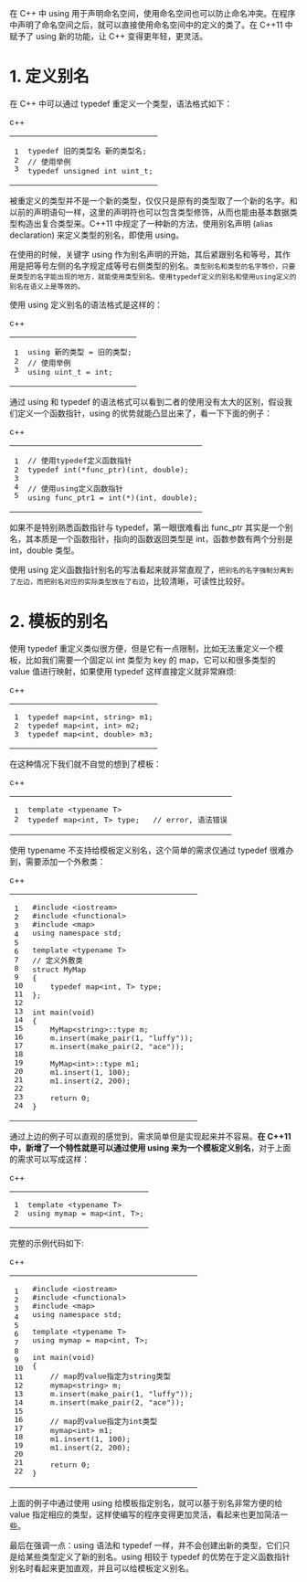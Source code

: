在 C++ 中 using 用于声明命名空间，使用命名空间也可以防止命名冲突。在程序中声明了命名空间之后，就可以直接使用命名空间中的定义的类了。在 C++11 中赋予了 using 新的功能，让 C++ 变得更年轻，更灵活。

# 1\. 定义别名

在 C++ 中可以通过 typedef 重定义一个类型，语法格式如下：

c++

<table><tbody><tr><td class="gutter"><pre><span class="line">1</span><br><span class="line">2</span><br><span class="line">3</span><br></pre></td><td class="code"><pre><span class="line"><span class="keyword">typedef</span> 旧的类型名 新的类型名;</span><br><span class="line"><span class="comment">// 使用举例</span></span><br><span class="line"><span class="keyword">typedef</span> <span class="type">unsigned</span> <span class="type">int</span> <span class="type">uint_t</span>;</span><br></pre></td></tr></tbody></table>

被重定义的类型并不是一个新的类型，仅仅只是原有的类型取了一个新的名字。和以前的声明语句一样，这里的声明符也可以包含类型修饰，从而也能由基本数据类型构造出复合类型来。C++11 中规定了一种新的方法，使用别名声明 (alias declaration) 来定义类型的别名，即使用 using。

在使用的时候，关键字 using 作为别名声明的开始，其后紧跟别名和等号，其作用是把等号左侧的名字规定成等号右侧类型的别名。`类型别名和类型的名字等价，只要是类型的名字能出现的地方，就能使用类型别名。使用typedef定义的别名和使用using定义的别名在语义上是等效的。`

使用 using 定义别名的语法格式是这样的：

c++

<table><tbody><tr><td class="gutter"><pre><span class="line">1</span><br><span class="line">2</span><br><span class="line">3</span><br></pre></td><td class="code"><pre><span class="line"><span class="keyword">using</span> 新的类型 = 旧的类型;</span><br><span class="line"><span class="comment">// 使用举例</span></span><br><span class="line"><span class="keyword">using</span> <span class="type">uint_t</span> = <span class="type">int</span>;</span><br></pre></td></tr></tbody></table>

通过 using 和 typedef 的语法格式可以看到二者的使用没有太大的区别，假设我们定义一个函数指针，using 的优势就能凸显出来了，看一下下面的例子：

c++

<table><tbody><tr><td class="gutter"><pre><span class="line">1</span><br><span class="line">2</span><br><span class="line">3</span><br><span class="line">4</span><br><span class="line">5</span><br></pre></td><td class="code"><pre><span class="line"><span class="comment">// 使用typedef定义函数指针</span></span><br><span class="line"><span class="function"><span class="keyword">typedef</span> <span class="title">int</span><span class="params">(*func_ptr)</span><span class="params">(<span class="type">int</span>, <span class="type">double</span>)</span></span>;</span><br><span class="line"></span><br><span class="line"><span class="comment">// 使用using定义函数指针</span></span><br><span class="line"><span class="keyword">using</span> func_ptr1 = <span class="built_in">int</span>(*)(<span class="type">int</span>, <span class="type">double</span>);</span><br></pre></td></tr></tbody></table>

如果不是特别熟悉函数指针与 typedef，第一眼很难看出 func\_ptr 其实是一个别名，其本质是一个函数指针，指向的函数返回类型是 int，函数参数有两个分别是 int，double 类型。

使用 using 定义函数指针别名的写法看起来就非常直观了，`把别名的名字强制分离到了左边，而把别名对应的实际类型放在了右边`，比较清晰，可读性比较好。

# 2\. 模板的别名

使用 typedef 重定义类似很方便，但是它有一点限制，比如无法重定义一个模板，比如我们需要一个固定以 int 类型为 key 的 map，它可以和很多类型的 value 值进行映射，如果使用 typedef 这样直接定义就非常麻烦:

c++

<table><tbody><tr><td class="gutter"><pre><span class="line">1</span><br><span class="line">2</span><br><span class="line">3</span><br></pre></td><td class="code"><pre><span class="line"><span class="keyword">typedef</span> map&lt;<span class="type">int</span>, string&gt; m1;</span><br><span class="line"><span class="keyword">typedef</span> map&lt;<span class="type">int</span>, <span class="type">int</span>&gt; m2;</span><br><span class="line"><span class="keyword">typedef</span> map&lt;<span class="type">int</span>, <span class="type">double</span>&gt; m3;</span><br></pre></td></tr></tbody></table>

在这种情况下我们就不自觉的想到了模板：

c++

<table><tbody><tr><td class="gutter"><pre><span class="line">1</span><br><span class="line">2</span><br></pre></td><td class="code"><pre><span class="line"><span class="keyword">template</span> &lt;<span class="keyword">typename</span> T&gt;</span><br><span class="line"><span class="keyword">typedef</span> map&lt;<span class="type">int</span>, T&gt; type;	<span class="comment">// error, 语法错误</span></span><br></pre></td></tr></tbody></table>

使用 typename 不支持给模板定义别名，这个简单的需求仅通过 typedef 很难办到，需要添加一个外敷类：

c++

<table><tbody><tr><td class="gutter"><pre><span class="line">1</span><br><span class="line">2</span><br><span class="line">3</span><br><span class="line">4</span><br><span class="line">5</span><br><span class="line">6</span><br><span class="line">7</span><br><span class="line">8</span><br><span class="line">9</span><br><span class="line">10</span><br><span class="line">11</span><br><span class="line">12</span><br><span class="line">13</span><br><span class="line">14</span><br><span class="line">15</span><br><span class="line">16</span><br><span class="line">17</span><br><span class="line">18</span><br><span class="line">19</span><br><span class="line">20</span><br><span class="line">21</span><br><span class="line">22</span><br><span class="line">23</span><br><span class="line">24</span><br></pre></td><td class="code"><pre><span class="line"><span class="meta">#<span class="keyword">include</span> <span class="string">&lt;iostream&gt;</span></span></span><br><span class="line"><span class="meta">#<span class="keyword">include</span> <span class="string">&lt;functional&gt;</span></span></span><br><span class="line"><span class="meta">#<span class="keyword">include</span> <span class="string">&lt;map&gt;</span></span></span><br><span class="line"><span class="keyword">using</span> <span class="keyword">namespace</span> std;</span><br><span class="line"></span><br><span class="line"><span class="keyword">template</span> &lt;<span class="keyword">typename</span> T&gt;</span><br><span class="line"><span class="comment">// 定义外敷类</span></span><br><span class="line"><span class="keyword">struct</span> <span class="title class_">MyMap</span></span><br><span class="line">{</span><br><span class="line">    <span class="keyword">typedef</span> map&lt;<span class="type">int</span>, T&gt; type;</span><br><span class="line">};</span><br><span class="line"></span><br><span class="line"><span class="function"><span class="type">int</span> <span class="title">main</span><span class="params">(<span class="type">void</span>)</span></span></span><br><span class="line"><span class="function"></span>{</span><br><span class="line">    MyMap&lt;string&gt;::type m;</span><br><span class="line">    m.<span class="built_in">insert</span>(<span class="built_in">make_pair</span>(<span class="number">1</span>, <span class="string">"luffy"</span>));</span><br><span class="line">    m.<span class="built_in">insert</span>(<span class="built_in">make_pair</span>(<span class="number">2</span>, <span class="string">"ace"</span>));</span><br><span class="line"></span><br><span class="line">    MyMap&lt;<span class="type">int</span>&gt;::type m1;</span><br><span class="line">    m1.<span class="built_in">insert</span>(<span class="number">1</span>, <span class="number">100</span>);</span><br><span class="line">    m1.<span class="built_in">insert</span>(<span class="number">2</span>, <span class="number">200</span>);</span><br><span class="line"></span><br><span class="line">    <span class="keyword">return</span> <span class="number">0</span>;</span><br><span class="line">}</span><br></pre></td></tr></tbody></table>

通过上边的例子可以直观的感觉到，需求简单但是实现起来并不容易。**在 C++11 中，新增了一个特性就是可以通过使用 using 来为一个模板定义别名**，对于上面的需求可以写成这样：

c++

<table><tbody><tr><td class="gutter"><pre><span class="line">1</span><br><span class="line">2</span><br></pre></td><td class="code"><pre><span class="line"><span class="keyword">template</span> &lt;<span class="keyword">typename</span> T&gt;</span><br><span class="line"><span class="keyword">using</span> mymap = map&lt;<span class="type">int</span>, T&gt;;</span><br></pre></td></tr></tbody></table>

完整的示例代码如下:

c++

<table><tbody><tr><td class="gutter"><pre><span class="line">1</span><br><span class="line">2</span><br><span class="line">3</span><br><span class="line">4</span><br><span class="line">5</span><br><span class="line">6</span><br><span class="line">7</span><br><span class="line">8</span><br><span class="line">9</span><br><span class="line">10</span><br><span class="line">11</span><br><span class="line">12</span><br><span class="line">13</span><br><span class="line">14</span><br><span class="line">15</span><br><span class="line">16</span><br><span class="line">17</span><br><span class="line">18</span><br><span class="line">19</span><br><span class="line">20</span><br><span class="line">21</span><br><span class="line">22</span><br></pre></td><td class="code"><pre><span class="line"><span class="meta">#<span class="keyword">include</span> <span class="string">&lt;iostream&gt;</span></span></span><br><span class="line"><span class="meta">#<span class="keyword">include</span> <span class="string">&lt;functional&gt;</span></span></span><br><span class="line"><span class="meta">#<span class="keyword">include</span> <span class="string">&lt;map&gt;</span></span></span><br><span class="line"><span class="keyword">using</span> <span class="keyword">namespace</span> std;</span><br><span class="line"></span><br><span class="line"><span class="keyword">template</span> &lt;<span class="keyword">typename</span> T&gt;</span><br><span class="line"><span class="keyword">using</span> mymap = map&lt;<span class="type">int</span>, T&gt;;</span><br><span class="line"></span><br><span class="line"><span class="function"><span class="type">int</span> <span class="title">main</span><span class="params">(<span class="type">void</span>)</span></span></span><br><span class="line"><span class="function"></span>{</span><br><span class="line">    <span class="comment">// map的value指定为string类型</span></span><br><span class="line">    mymap&lt;string&gt; m;</span><br><span class="line">    m.<span class="built_in">insert</span>(<span class="built_in">make_pair</span>(<span class="number">1</span>, <span class="string">"luffy"</span>));</span><br><span class="line">    m.<span class="built_in">insert</span>(<span class="built_in">make_pair</span>(<span class="number">2</span>, <span class="string">"ace"</span>));</span><br><span class="line"></span><br><span class="line">    <span class="comment">// map的value指定为int类型</span></span><br><span class="line">    mymap&lt;<span class="type">int</span>&gt; m1;</span><br><span class="line">    m1.<span class="built_in">insert</span>(<span class="number">1</span>, <span class="number">100</span>);</span><br><span class="line">    m1.<span class="built_in">insert</span>(<span class="number">2</span>, <span class="number">200</span>);</span><br><span class="line"></span><br><span class="line">    <span class="keyword">return</span> <span class="number">0</span>;</span><br><span class="line">}</span><br></pre></td></tr></tbody></table>

上面的例子中通过使用 using 给模板指定别名，就可以基于别名非常方便的给 value 指定相应的类型，这样使编写的程序变得更加灵活，看起来也更加简洁一些。

最后在强调一点：using 语法和 typedef 一样，并不会创建出新的类型，它们只是给某些类型定义了新的别名。using 相较于 typedef 的优势在于定义函数指针别名时看起来更加直观，并且可以给模板定义别名。